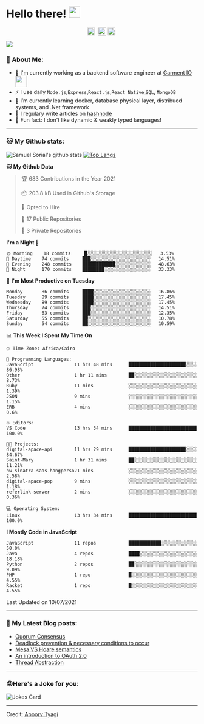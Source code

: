 # Hello there! <img src="https://github.com/TheDudeThatCode/TheDudeThatCode/blob/master/Assets/Hi.gif" width="29px">
<p align="center">
<a href="https://www.linkedin.com/in/samuel-sorial/" target="blank"><img align="center" src="https://cdn.jsdelivr.net/npm/simple-icons@3.0.1/icons/linkedin.svg" alt="samuel_linkedin" height="20" width="20" /></a>&nbsp;
<a href="https://stackoverflow.com/users/13089670/samuel-sorial"><img align="center" alt="Samuel Sorial stack over flow" width="22px" src="https://cdn.jsdelivr.net/npm/simple-icons@3.0.1/icons/stackoverflow.svg" /></a>
<a href="https://twitter.com/samolaaaa" target="blank"><img align="center" src="https://cdn.jsdelivr.net/npm/simple-icons@3.0.1/icons/twitter.svg" alt="samuel_twitter" height="20" width="20" /></a>&nbsp;
</p>


![](https://camo.githubusercontent.com/992babdffd8c74a1502de375fbdf7e4d54773242/68747470733a2f2f6d656469612e67697068792e636f6d2f6d656469612f53576f536b4e36447854737a71494b4571762f67697068792e676966)

### 🤵 About Me:
- 🏦 I'm currently working as a backend software engineer at [Garment IO](https://garment.io)
      <img src="https://media.giphy.com/media/WUlplcMpOCEmTGBtBW/giphy.gif" width="30">
- ⚡ I use daily ```Node.js```,```Express```,```React.js```,```React Native```,```SQL```, ```MongoDB```
- 🌱 I’m currently learning docker, database physical layer, distribued systems, and .Net framework
- 📝 I regulary write articles on [hashnode](https://samuelsorial.tech/)
- 🤔 Fun fact: I don't like dynamic & weakly typed languages!

---
### 🐱 My Github stats:
![Samuel Sorial's github stats](https://github-readme-stats.vercel.app/api?username=samuel-sorial&show_icons=true&title_color=ffc857&icon_color=8ac926&text_color=daf7dc&bg_color=151515&hide=["stars"])
[![Top Langs](https://github-readme-stats.vercel.app/api/top-langs/?username=samuel-sorial&layout=compact&text_color=daf7dc&bg_color=151515)](https://github.com/anuraghazra/github-readme-stats)

<!--START_SECTION:waka-->
**🐱 My Github Data** 

> 🏆 683 Contributions in the Year 2021
 > 
> 📦 203.8 kB Used in Github's Storage 
 > 
> 💼 Opted to Hire
 > 
> 📜 17 Public Repositories 
 > 
> 🔑 3 Private Repositories  
 > 
**I'm a Night 🦉** 

```text
🌞 Morning    18 commits     █░░░░░░░░░░░░░░░░░░░░░░░░   3.53% 
🌆 Daytime    74 commits     ███░░░░░░░░░░░░░░░░░░░░░░   14.51% 
🌃 Evening    248 commits    ████████████░░░░░░░░░░░░░   48.63% 
🌙 Night      170 commits    ████████░░░░░░░░░░░░░░░░░   33.33%

```
📅 **I'm Most Productive on Tuesday** 

```text
Monday       86 commits     ████░░░░░░░░░░░░░░░░░░░░░   16.86% 
Tuesday      89 commits     ████░░░░░░░░░░░░░░░░░░░░░   17.45% 
Wednesday    89 commits     ████░░░░░░░░░░░░░░░░░░░░░   17.45% 
Thursday     74 commits     ███░░░░░░░░░░░░░░░░░░░░░░   14.51% 
Friday       63 commits     ███░░░░░░░░░░░░░░░░░░░░░░   12.35% 
Saturday     55 commits     ██░░░░░░░░░░░░░░░░░░░░░░░   10.78% 
Sunday       54 commits     ██░░░░░░░░░░░░░░░░░░░░░░░   10.59%

```


📊 **This Week I Spent My Time On** 

```text
⌚︎ Time Zone: Africa/Cairo

💬 Programming Languages: 
JavaScript               11 hrs 48 mins      █████████████████████░░░░   86.98% 
Other                    1 hr 11 mins        ██░░░░░░░░░░░░░░░░░░░░░░░   8.73% 
Ruby                     11 mins             ░░░░░░░░░░░░░░░░░░░░░░░░░   1.39% 
JSON                     9 mins              ░░░░░░░░░░░░░░░░░░░░░░░░░   1.15% 
ERB                      4 mins              ░░░░░░░░░░░░░░░░░░░░░░░░░   0.6%

🔥 Editors: 
VS Code                  13 hrs 34 mins      █████████████████████████   100.0%

🐱‍💻 Projects: 
digital-apace-api        11 hrs 29 mins      █████████████████████░░░░   84.67% 
Saint-Mary               1 hr 31 mins        ██░░░░░░░░░░░░░░░░░░░░░░░   11.21% 
hw-sinatra-saas-hangperso21 mins             ░░░░░░░░░░░░░░░░░░░░░░░░░   2.58% 
digital-apace-pop        9 mins              ░░░░░░░░░░░░░░░░░░░░░░░░░   1.18% 
referlink-server         2 mins              ░░░░░░░░░░░░░░░░░░░░░░░░░   0.36%

💻 Operating System: 
Linux                    13 hrs 34 mins      █████████████████████████   100.0%

```

**I Mostly Code in JavaScript** 

```text
JavaScript               11 repos            ████████████░░░░░░░░░░░░░   50.0% 
Java                     4 repos             ████░░░░░░░░░░░░░░░░░░░░░   18.18% 
Python                   2 repos             ██░░░░░░░░░░░░░░░░░░░░░░░   9.09% 
PHP                      1 repo              █░░░░░░░░░░░░░░░░░░░░░░░░   4.55% 
Racket                   1 repo              █░░░░░░░░░░░░░░░░░░░░░░░░   4.55%

```



 Last Updated on 10/07/2021
<!--END_SECTION:waka-->

---

### 📕 My Latest Blog posts:
<!-- BLOG-POST-LIST:START -->
- [Quorum Consensus](https://samuelsorial.tech/quorum-consensus)
- [Deadlock prevention & necessary conditions to occur](https://samuelsorial.tech/deadlock-prevention-and-necessary-conditions-to-occur)
- [Mesa VS Hoare semantics](https://samuelsorial.tech/mesa-vs-hoare-semantics)
- [An introduction to OAuth 2.0](https://samuelsorial.tech/an-introduction-to-oauth-20)
- [Thread Abstraction](https://samuelsorial.tech/thread-abstraction)
<!-- BLOG-POST-LIST:END -->
---

### 😜Here's a Joke for you:
<img src="https://readme-jokes.vercel.app/api" alt="Jokes Card" />

----

Credit: [Apoorv Tyagi](https://github.com/ApoorvTyagi)

